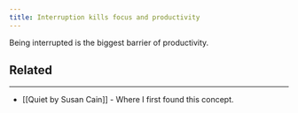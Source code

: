 ```yaml
---
title: Interruption kills focus and productivity
---
```


Being interrupted is the biggest barrier of productivity.

## Related
---

- [[Quiet by Susan Cain]] - Where I first found this concept.
